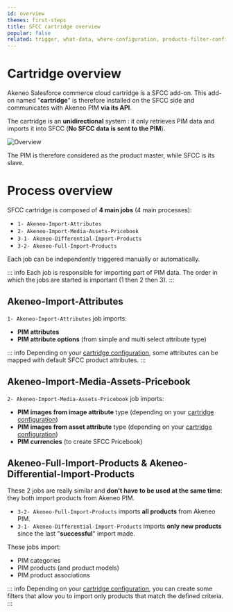 ```yaml
---
id: overview
themes: first-steps
title: SFCC cartridge overview
popular: false
related: trigger, what-data, where-configuration, products-filter-configuration
---
```


# Cartridge overview

Akeneo Salesforce commerce cloud cartridge is a SFCC add-on.
This add-on named "**cartridge**" is therefore installed on the SFCC side and communicates with Akeneo PIM **via its API**.

The cartridge is an **unidirectional** system : it only retrieves PIM data and imports it into SFCC (**No SFCC data is sent to the PIM**).

![Overview](../img/overview.png)

The PIM is therefore considered as the product master, while SFCC is its slave.

# Process overview

SFCC cartridge is composed of **4 main jobs** (4 main processes):
- `1- Akeneo-Import-Attributes`									
- `2- Akeneo-Import-Media-Assets-Pricebook`
- `3-1- Akeneo-Differential-Import-Products`
- `3-2- Akeneo-Full-Import-Products`

Each job can be independently triggered manually or automatically.

::: info
Each job is responsible for importing part of PIM data. The order in which the jobs are started is important (1 then 2 then 3).
:::

## Akeneo-Import-Attributes

`1- Akeneo-Import-Attributes` job imports:
- **PIM attributes**
- **PIM attribute options** (from simple and multi select attribute type)

::: info
Depending on your [cartridge configuration](05-mapping-configuration.html), some attributes can be mapped with default SFCC product attributes.
:::

## Akeneo-Import-Media-Assets-Pricebook

`2- Akeneo-Import-Media-Assets-Pricebook` job imports:
- **PIM images from image attribute** type (depending on your [cartridge configuration](import-images-configuration.html))
- **PIM images from asset attribute** type (depending on your [cartridge configuration](import-images-configuration.html))
- **PIM currencies** (to create SFCC Pricebook)

## Akeneo-Full-Import-Products & Akeneo-Differential-Import-Products

These 2 jobs are really similar and **don't have to be used at the same time**: they both import products from Akeneo PIM.

- `3-2- Akeneo-Full-Import-Products` imports **all products** from Akeneo PIM.
- `3-1- Akeneo-Differential-Import-Products` imports **only new products** since the last "**successful**" import made.

These jobs import:
- PIM categories
- PIM products (and product models)
- PIM product associations

::: info
Depending on your [cartridge configuration](03-products-filter-configuration), you can create some filters that allow you to import only products that match the defined criteria.
:::
